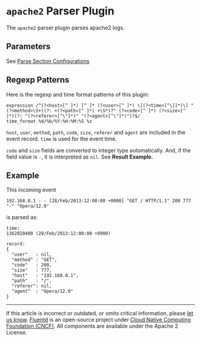 # `apache2` Parser Plugin

The `apache2` parser plugin parses apache2 logs.


## Parameters

See [Parse Section Configurations](/configuration/parse-section.md)


## Regexp Patterns

Here is the regexp and time format patterns of this plugin:

```
expression /^(?<host>[^ ]*) [^ ]* (?<user>[^ ]*) \[(?<time>[^\]]*)\] "(?<method>\S+)(?: +(?<path>[^ ]*) +\S*)?" (?<code>[^ ]*) (?<size>[^ ]*)(?: "(?<referer>[^\"]*)" "(?<agent>[^\"]*)")?$/
time_format %d/%b/%Y:%H:%M:%S %z
```

`host`, `user`, `method`, `path`, `code`, `size`, `referer` and `agent`
are included in the event record. `time` is used for the event time.

`code` and `size` fields are converted to integer type automatically. And, if
the field value is `-`, it is interpreted as `nil`. See **Result Example**.


## Example

This incoming event

```
192.168.0.1 - - [28/Feb/2013:12:00:00 +0900] "GET / HTTP/1.1" 200 777 "-" "Opera/12.0"
```

is parsed as:

```
time:
1362020400 (28/Feb/2013:12:00:00 +0900)

record:
{
  "user"   : nil,
  "method" : "GET",
  "code"   : 200,
  "size"   : 777,
  "host"   : "192.168.0.1",
  "path"   : "/",
  "referer": nil,
  "agent"  : "Opera/12.0"
}
```


------------------------------------------------------------------------

If this article is incorrect or outdated, or omits critical information, please
[let us know](https://github.com/fluent/fluentd-docs-gitbook/issues?state=open).
[Fluentd](http://www.fluentd.org/) is an open-source project under
[Cloud Native Computing Foundation (CNCF)](https://cncf.io/). All components are
available under the Apache 2 License.

